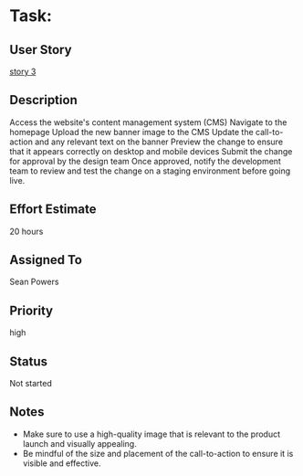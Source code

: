 # Task: 
<!-- Remove Story Links and replace with the actual user story-->
## User Story

[story 3](../story3.md)

## Description


Access the website's content management system (CMS)
Navigate to the homepage
Upload the new banner image to the CMS
Update the call-to-action and any relevant text on the banner
Preview the change to ensure that it appears correctly on desktop and mobile devices
Submit the change for approval by the design team
Once approved, notify the development team to review and test the change on a staging environment before going live.

## Effort Estimate

20 hours

## Assigned To

Sean Powers

## Priority

high

## Status

Not started

## Notes

* Make sure to use a high-quality image that is relevant to the product launch and visually appealing.
* Be mindful of the size and placement of the call-to-action to ensure it is visible and effective.
